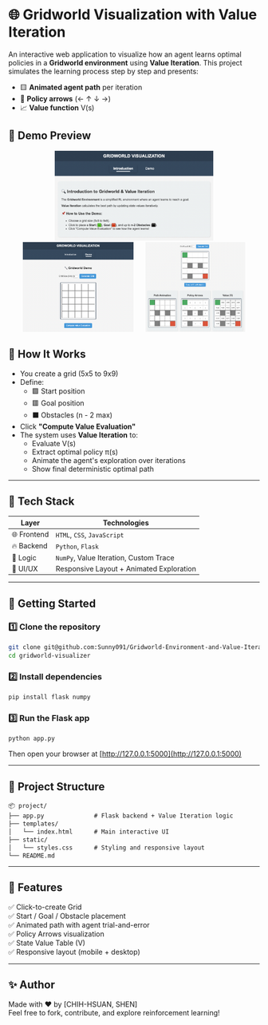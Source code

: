 # 🌐 Gridworld Visualization with Value Iteration

An interactive web application to visualize how an agent learns optimal policies in a **Gridworld environment** using **Value Iteration**. This project simulates the learning process step by step and presents:

-   🟨 **Animated agent path** per iteration
-   🧭 **Policy arrows** (← ↑ ↓ →)
-   📈 **Value function** V(s)

## 📸 Demo Preview

<div align="center">
  <img src="images/graph_introduction.png" height="180px" style="margin: 0 10px;">
  <img src="images/graph_InitialDemo.png" height="180px" style="margin: 0 10px;">
  <img src="images/graph_Demo.png" height="180px" style="margin: 0 10px;">
</div>

## 🧠 How It Works

-   You create a grid (5x5 to 9x9)
-   Define:
    -   🟩 Start position
    -   🟥 Goal position
    -   ⬛ Obstacles (n - 2 max)
-   Click **"Compute Value Evaluation"**
-   The system uses **Value Iteration** to:
    -   Evaluate V(s)
    -   Extract optimal policy π(s)
    -   Animate the agent's exploration over iterations
    -   Show final deterministic optimal path

---

## 🧰 Tech Stack

| Layer       | Technologies                             |
| ----------- | ---------------------------------------- |
| 🌐 Frontend | `HTML`, `CSS`, `JavaScript`              |
| 🔥 Backend  | `Python`, `Flask`                        |
| 🧪 Logic    | `NumPy`, Value Iteration, Custom Trace   |
| 🎨 UI/UX    | Responsive Layout + Animated Exploration |

---

## 🚀 Getting Started

### 1️⃣ Clone the repository

```bash
git clone git@github.com:Sunny091/Gridworld-Environment-and-Value-Iteration.git
cd gridworld-visualizer
```

### 2️⃣ Install dependencies

```bash
pip install flask numpy
```

### 3️⃣ Run the Flask app

```bash
python app.py
```

Then open your browser at [http://127.0.0.1:5000](http://127.0.0.1:5000)

---

## 📁 Project Structure

```
📦 project/
├── app.py              # Flask backend + Value Iteration logic
├── templates/
│   └── index.html      # Main interactive UI
├── static/
│   └── styles.css      # Styling and responsive layout
└── README.md
```

---

## 📌 Features

✅ Click-to-create Grid  
✅ Start / Goal / Obstacle placement  
✅ Animated path with agent trial-and-error  
✅ Policy Arrows visualization  
✅ State Value Table (V)  
✅ Responsive layout (mobile + desktop)

---

## ✨ Author

Made with ❤️ by [CHIH-HSUAN, SHEN]  
Feel free to fork, contribute, and explore reinforcement learning!
